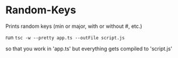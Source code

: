 # Random-Keys

Prints random keys (min or major, with or without #, etc.)

run `tsc -w --pretty app.ts --outFile script.js`

so that you work in 'app.ts' but everything gets compiled to 'script.js'